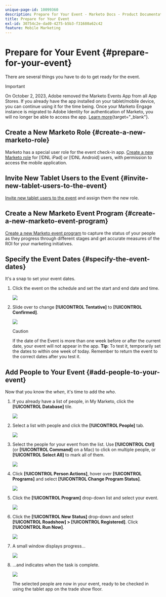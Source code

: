 ```yaml
---
unique-page-id: 10099360
description: Prepare for Your Event - Marketo Docs - Product Documentation
title: Prepare for Your Event
exl-id: 30754c2e-dad0-4275-b5b3-f31680a62c42
feature: Mobile Marketing
---
```

# Prepare for Your Event {#prepare-for-your-event}

There are several things you have to do to get ready for the event.

>[!IMPORTANT]
>
>On October 2, 2023, Adobe removed the Marketo Events App from all App Stores. If you already have the app installed on your tablet/mobile device, you can continue using it for the time being. Once your Marketo Engage instance is migrated to Adobe Identity for authentication of Marketo, you will no longer be able to access the app. [Learn more](https://nation.marketo.com/t5/product-discussions/marketo-events-app-and-marketo-moments-app-end-of-life/m-p/340712/highlight/true#M193869){target="_blank"}.

## Create a New Marketo Role {#create-a-new-marketo-role}

Marketo has a special user role for the event check-in app. [Create a new Marketo role](/help/marketo/product-docs/core-marketo-concepts/mobile-apps/event-check-in/grant-users-access-to-the-check-in-app.md) for [!DNL iPad] or [!DNL Android] users, with permission to access the mobile application.

## Invite New Tablet Users to the Event {#invite-new-tablet-users-to-the-event}

[Invite new tablet users to the event](/help/marketo/product-docs/core-marketo-concepts/mobile-apps/event-check-in/grant-users-access-to-the-check-in-app.md) and assign them the new role.

## Create a New Marketo Event Program {#create-a-new-marketo-event-program}

[Create a new Marketo event program](/help/marketo/product-docs/demand-generation/events/understanding-events/create-a-new-event-program.md) to capture the status of your people as they progress through different stages and get accurate measures of the ROI for your marketing initiatives.

## Specify the Event Dates {#specify-the-event-dates}

It's a snap to set your event dates.

1. Click the event on the schedule and set the start and end date and time.

   ![](assets/image2016-4-6-15-3a27-3a35.png)

1. Slide over to change **[!UICONTROL Tentative]** to **[!UICONTROL Confirmed]**.

   ![](assets/image2016-4-6-15-3a30-3a57.png)

   >[!CAUTION]
   >
   >If the date of the Event is more than one week before or after the current date, your event will not appear in the app. **Tip**: To test it, temporarily set the dates to within one week of today. Remember to return the event to the correct dates after you test it.

## Add People to Your Event {#add-people-to-your-event}

Now that you know the _when_, it's time to add the *who*.

1. If you already have a list of people, in My Marketo, click the **[!UICONTROL Database]** tile.

   ![](assets/db.png)

1. Select a list with people and click the **[!UICONTROL People]** tab.

   ![](assets/four.png)

1. Select the people for your event from the list. Use **[!UICONTROL Ctrl]** (or **[!UICONTROL Command]** on a Mac) to click on multiple people, or **[!UICONTROL Select All]** to mark all of them.

   ![](assets/five.png)

1. Click **[!UICONTROL Person Actions]**, hover over **[!UICONTROL Programs]** and select **[!UICONTROL Change Program Status]**.

   ![](assets/six.png)

1. Click the **[!UICONTROL Program]** drop-down list and select your event.

   ![](assets/seven.png)

1. Click the **[!UICONTROL New Status]** drop-down and select **[!UICONTROL Roadshow] > [!UICONTROL Registered]**. Click **[!UICONTROL Run Now]**.

   ![](assets/eight.png)

1. A small window displays progress...

   ![](assets/image2016-4-7-16-3a49-3a7.png)

1. ...and indicates when the task is complete.

   ![](assets/ten.png)

   The selected people are now in your event, ready to be checked in using the tablet app on the trade show floor.
